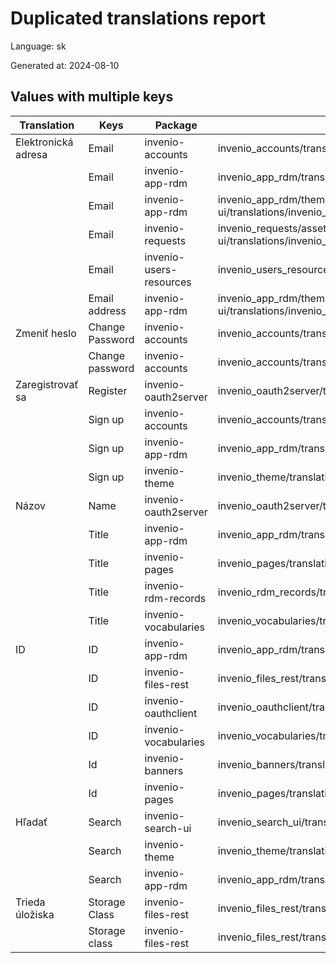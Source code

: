 # Duplicated translations report

Language: sk

Generated at: 2024-08-10


## Values with multiple keys


| Translation | Keys | Package | File |
|-------------|------| --- | --- |
| Elektronická adresa| Email | invenio-accounts | invenio_accounts/translations/sk/LC_MESSAGES/messages.po |
|| Email | invenio-app-rdm | invenio_app_rdm/translations/sk/LC_MESSAGES/messages.po |
|| Email | invenio-app-rdm | invenio_app_rdm/theme/assets/semantic-ui/translations/invenio_app_rdm/messages/sk/messages.po |
|| Email | invenio-requests | invenio_requests/assets/semantic-ui/translations/invenio_requests/messages/sk/messages.po |
|| Email | invenio-users-resources | invenio_users_resources/translations/sk/LC_MESSAGES/messages.po |
|| Email address | invenio-app-rdm | invenio_app_rdm/theme/assets/semantic-ui/translations/invenio_app_rdm/messages/sk/messages.po |
| Zmeniť heslo| Change Password | invenio-accounts | invenio_accounts/translations/sk/LC_MESSAGES/messages.po |
|| Change password | invenio-accounts | invenio_accounts/translations/sk/LC_MESSAGES/messages.po |
| Zaregistrovať sa| Register | invenio-oauth2server | invenio_oauth2server/translations/sk/LC_MESSAGES/messages.po |
|| Sign up | invenio-accounts | invenio_accounts/translations/sk/LC_MESSAGES/messages.po |
|| Sign up | invenio-app-rdm | invenio_app_rdm/translations/sk/LC_MESSAGES/messages.po |
|| Sign up | invenio-theme | invenio_theme/translations/sk/LC_MESSAGES/messages.po |
| Názov| Name | invenio-oauth2server | invenio_oauth2server/translations/sk/LC_MESSAGES/messages.po |
|| Title | invenio-app-rdm | invenio_app_rdm/translations/sk/LC_MESSAGES/messages.po |
|| Title | invenio-pages | invenio_pages/translations/sk/LC_MESSAGES/messages.po |
|| Title | invenio-rdm-records | invenio_rdm_records/translations/sk/LC_MESSAGES/messages.po |
|| Title | invenio-vocabularies | invenio_vocabularies/translations/sk/LC_MESSAGES/messages.po |
| ID| ID | invenio-app-rdm | invenio_app_rdm/translations/sk/LC_MESSAGES/messages.po |
|| ID | invenio-files-rest | invenio_files_rest/translations/sk/LC_MESSAGES/messages.po |
|| ID | invenio-oauthclient | invenio_oauthclient/translations/sk/LC_MESSAGES/messages.po |
|| ID | invenio-vocabularies | invenio_vocabularies/translations/sk/LC_MESSAGES/messages.po |
|| Id | invenio-banners | invenio_banners/translations/sk/LC_MESSAGES/messages.po |
|| Id | invenio-pages | invenio_pages/translations/sk/LC_MESSAGES/messages.po |
| Hľadať| Search | invenio-search-ui | invenio_search_ui/translations/sk/LC_MESSAGES/messages.po |
|| Search | invenio-theme | invenio_theme/translations/sk/LC_MESSAGES/messages.po |
|| Search  | invenio-app-rdm | invenio_app_rdm/translations/sk/LC_MESSAGES/messages.po |
| Trieda úložiska| Storage Class | invenio-files-rest | invenio_files_rest/translations/sk/LC_MESSAGES/messages.po |
|| Storage class | invenio-files-rest | invenio_files_rest/translations/sk/LC_MESSAGES/messages.po |
